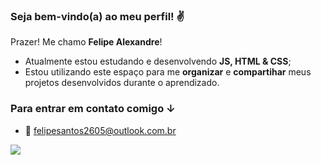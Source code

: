 ### Seja bem-vindo(a) ao meu perfil! ✌

Prazer! Me chamo **Felipe Alexandre**!

- Atualmente estou estudando e desenvolvendo **JS, HTML & CSS**;
- Estou utilizando este espaço para me **organizar** e **compartihar** meus projetos desenvolvidos durante o aprendizado.

### Para entrar em contato comigo ↓

 - 📩 felipesantos2605@outlook.com.br

![](https://media.tenor.com/dHk-LfzHrtwAAAAi/linux-computer.gif)
